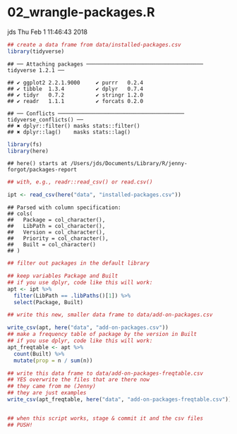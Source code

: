 02\_wrangle-packages.R
================
jds
Thu Feb 1 11:46:43 2018

``` r
## create a data frame from data/installed-packages.csv
library(tidyverse)
```

    ## ── Attaching packages ───────────────────────────────────── tidyverse 1.2.1 ──

    ## ✔ ggplot2 2.2.1.9000     ✔ purrr   0.2.4     
    ## ✔ tibble  1.3.4          ✔ dplyr   0.7.4     
    ## ✔ tidyr   0.7.2          ✔ stringr 1.2.0     
    ## ✔ readr   1.1.1          ✔ forcats 0.2.0

    ## ── Conflicts ──────────────────────────────────────── tidyverse_conflicts() ──
    ## ✖ dplyr::filter() masks stats::filter()
    ## ✖ dplyr::lag()    masks stats::lag()

``` r
library(fs)
library(here)
```

    ## here() starts at /Users/jds/Documents/Library/R/jenny-forgot/packages-report

``` r
## with, e.g., readr::read_csv() or read.csv()

ipt <- read_csv(here("data", "installed-packages.csv"))
```

    ## Parsed with column specification:
    ## cols(
    ##   Package = col_character(),
    ##   LibPath = col_character(),
    ##   Version = col_character(),
    ##   Priority = col_character(),
    ##   Built = col_character()
    ## )

``` r
## filter out packages in the default library

## keep variables Package and Built
## if you use dplyr, code like this will work:
apt <- ipt %>%
  filter(LibPath == .libPaths()[1]) %>%
  select(Package, Built)

## write this new, smaller data frame to data/add-on-packages.csv

write_csv(apt, here("data", "add-on-packages.csv"))
## make a frequency table of package by the version in Built
## if you use dplyr, code like this will work:
apt_freqtable <- apt %>%
  count(Built) %>%
  mutate(prop = n / sum(n))

## write this data frame to data/add-on-packages-freqtable.csv
## YES overwrite the files that are there now
## they came from me (Jenny)
## they are just examples
write_csv(apt_freqtable, here("data", "add-on-packages-freqtable.csv"))


## when this script works, stage & commit it and the csv files
## PUSH!
```
